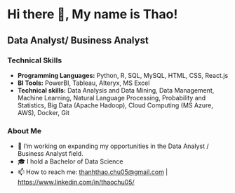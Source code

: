 # Hi there 🤗, My name is Thao!

## Data Analyst/ Business Analyst

### Technical Skills
* **Programming Languages:** Python, R, SQL, MySQL, HTML, CSS, React.js
* **BI Tools:** PowerBI, Tableau, Alteryx, MS Excel
* **Technical skills:** Data Analysis and Data Mining, Data Management, Machine Learning, Natural Language Processing, Probability
and Statistics, Big Data (Apache Hadoop), Cloud Computing (MS Azure, AWS), Docker, Git

### About Me
* 🎯 I’m working on expanding my opportunities in the Data Analyst / Business Analyst field.
* 🎓 I hold a Bachelor of Data Science
* 📫 How to reach me: thanhthao.chu05@gmail.com | https://www.linkedin.com/in/thaochu05/

